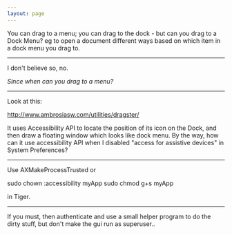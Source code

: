 ```yaml
---
layout: page
---
```



You can drag to a menu; you can drag to the dock - but can you drag to a Dock Menu?  eg to open a document different ways based on which item in a dock menu you drag to.

----

I don't believe so, no.

*Since when can you drag to a menu?*

----

Look at this:

http://www.ambrosiasw.com/utilities/dragster/

It uses Accessibility API to locate the position of its icon on the Dock, and then draw a floating window which looks like dock menu. By the way, how can it use  accessibility API when I disabled "access for assistive devices" in System Preferences? 

----

Use AXMakeProcessTrusted or
    
sudo chown :accessibility myApp
sudo chmod g+s myApp

in Tiger.

----

If you must, then authenticate and use a small helper program to do the dirty stuff, but don't make the gui run as superuser..
